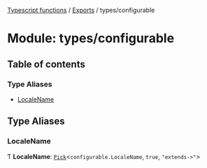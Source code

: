 [Typescript functions](../index.md) / [Exports](../modules.md) / types/configurable

# Module: types/configurable

## Table of contents

### Type Aliases

- [LocaleName](types_configurable.md#localename)

## Type Aliases

### LocaleName

Ƭ **LocaleName**: [`Pick`](types_object_keys.md#pick)<`configurable.LocaleName`, ``true``, ``"extends->"``\>
